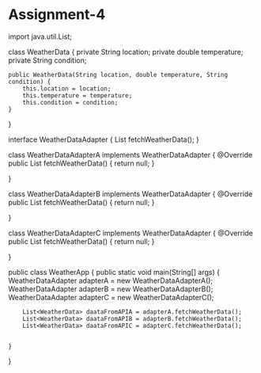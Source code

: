 # Assignment-4

import java.util.List;


class WeatherData {
    private String location;
    private double temperature;
    private String condition;

    public WeatherData(String location, double temperature, String condition) {
        this.location = location;
        this.temperature = temperature;
        this.condition = condition;
    }


}


interface WeatherDataAdapter {
    List<WeatherData> fetchWeatherData();
}


class WeatherDataAdapterA implements WeatherDataAdapter {
    @Override
    public List<WeatherData> fetchWeatherData() {
        return null;
    }

}

class WeatherDataAdapterB implements WeatherDataAdapter {
    @Override
    public List<WeatherData> fetchWeatherData() {
        return null;
    }

}

class WeatherDataAdapterC implements WeatherDataAdapter {
    @Override
    public List<WeatherData> fetchWeatherData() {
        return null;
    }

}


public class WeatherApp {
    public static void main(String[] args) {
        WeatherDataAdapter adapterA = new WeatherDataAdapterA();
        WeatherDataAdapter adapterB = new WeatherDataAdapterB();
        WeatherDataAdapter adapterC = new WeatherDataAdapterC();

        List<WeatherData> daataFromAPIA = adapterA.fetchWeatherData();
        List<WeatherData> daataFromAPIB = adapterB.fetchWeatherData();
        List<WeatherData> daataFromAPIC = adapterC.fetchWeatherData();


    }
}
